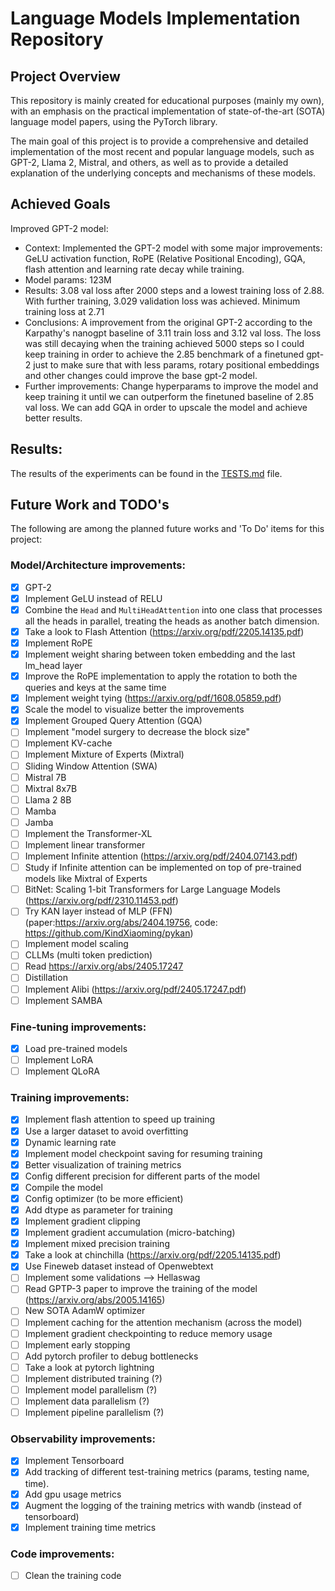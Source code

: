 # Language Models Implementation Repository

## Project Overview

This repository is mainly created for educational purposes (mainly my own), with an emphasis on the practical implementation of state-of-the-art (SOTA) language model papers, using the PyTorch library.

The main goal of this project is to provide a comprehensive and detailed implementation of the most recent and popular language models, such as GPT-2, Llama 2, Mistral, and others, as well as to provide a detailed explanation of the underlying concepts and mechanisms of these models.

## Achieved Goals
  Improved GPT-2 model:
  - Context: Implemented the GPT-2 model with some major improvements: GeLU activation function, RoPE (Relative Positional Encoding), GQA, flash attention and learning rate decay while training.
  - Model params: 123M
  - Results: 3.08 val loss after 2000 steps and a lowest training loss of 2.88. With further training, 3.029 validation loss was achieved. Minimum training loss at 2.71
  - Conclusions: A improvement from the original GPT-2 according to the Karpathy's nanogpt baseline of 3.11 train loss and 3.12 val loss. The loss was still decaying when the training achieved 5000 steps so I could keep training in order to achieve the 2.85 benchmark of a finetuned gpt-2 just to make sure that with less params, rotary positional embeddings and other changes could improve the base gpt-2 model.
  - Further improvements: Change hyperparams to improve the model and keep training it until we can outperform the finetuned baseline of 2.85 val loss. We can add GQA in order to upscale the model and achieve better results.

## Results:
The results of the experiments can be found in the [TESTS.md](TESTS.md) file.

## Future Work and TODO's

The following are among the planned future works and 'To Do' items for this project:

### Model/Architecture improvements:

- [x] GPT-2
- [x] Implement GeLU instead of RELU
- [x] Combine the `Head` and `MultiHeadAttention` into one class that processes all the heads in parallel, treating the heads as another batch dimension.
- [x] Take a look to Flash Attention (https://arxiv.org/pdf/2205.14135.pdf)
- [x] Implement RoPE
- [x] Implement weight sharing between token embedding and the last lm_head layer
- [x] Improve the RoPE implementation to apply the rotation to both the queries and keys at the same time
- [x] Implement weight tying (https://arxiv.org/pdf/1608.05859.pdf)
- [x] Scale the model to visualize better the improvements
- [x] Implement Grouped Query Attention (GQA)
- [ ] Implement "model surgery to decrease the block size"
- [ ] Implement KV-cache
- [ ] Implement Mixture of Experts (Mixtral)
- [ ] Sliding Window Attention (SWA)
- [ ] Mistral 7B
- [ ] Mixtral 8x7B
- [ ] Llama 2 8B
- [ ] Mamba
- [ ] Jamba
- [ ] Implement the Transformer-XL
- [ ] Implement linear transformer
- [ ] Implement Infinite attention (https://arxiv.org/pdf/2404.07143.pdf)
- [ ] Study if Infinite attention can be implemented on top of pre-trained models like Mixtral of Experts
- [ ] BitNet: Scaling 1-bit Transformers for Large Language Models (https://arxiv.org/pdf/2310.11453.pdf)
- [ ] Try KAN layer instead of MLP (FFN) (paper:https://arxiv.org/abs/2404.19756, code: https://github.com/KindXiaoming/pykan)
- [ ] Implement model scaling
- [ ] CLLMs (multi token prediction)
- [ ] Read https://arxiv.org/abs/2405.17247
- [ ] Distillation
- [ ] Implement Alibi (https://arxiv.org/pdf/2405.17247.pdf)
- [ ] Implement SAMBA

### Fine-tuning improvements:

- [x] Load pre-trained models
- [ ] Implement LoRA
- [ ] Implement QLoRA

### Training improvements:

- [x] Implement flash attention to speed up training
- [x] Use a larger dataset to avoid overfitting
- [x] Dynamic learning rate
- [x] Implement model checkpoint saving for resuming training
- [x] Better visualization of training metrics
- [x] Config different precision for different parts of the model
- [x] Compile the model
- [x] Config optimizer (to be more efficient)
- [x] Add dtype as parameter for training
- [x] Implement gradient clipping
- [x] Implement gradient accumulation (micro-batching)
- [x] Implement mixed precision training
- [x] Take a look at chinchilla (https://arxiv.org/pdf/2205.14135.pdf)
- [x] Use Fineweb dataset instead of Openwebtext
- [ ] Implement some validations --> Hellaswag
- [ ] Read GPTP-3 paper to improve the training of the model (https://arxiv.org/abs/2005.14165)
- [ ] New SOTA AdamW optimizer
- [ ] Implement caching for the attention mechanism (across the model)
- [ ] Implement gradient checkpointing to reduce memory usage
- [ ] Implement early stopping
- [ ] Add pytorch profiler to debug bottlenecks
- [ ] Take a look at pytorch lightning
- [ ] Implement distributed training (?)
- [ ] Implement model parallelism (?)
- [ ] Implement data parallelism (?)
- [ ] Implement pipeline parallelism (?)

### Observability improvements:

- [x] Implement Tensorboard
- [x] Add tracking of different test-training metrics (params, testing name, time). 
- [x] Add gpu usage metrics
- [x] Augment the logging of the training metrics with wandb (instead of tensorboard)
- [x] Implement training time metrics

### Code improvements:
- [ ] Clean the training code